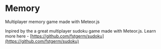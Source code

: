 Memory
======
Multiplayer memory game made with Meteor.js

Inpired by the a great multiplayer sudoku game made with Meteor.js. Learn more here - [https://github.com/fstgerm/sudoku](https://github.com/fstgerm/sudoku)
